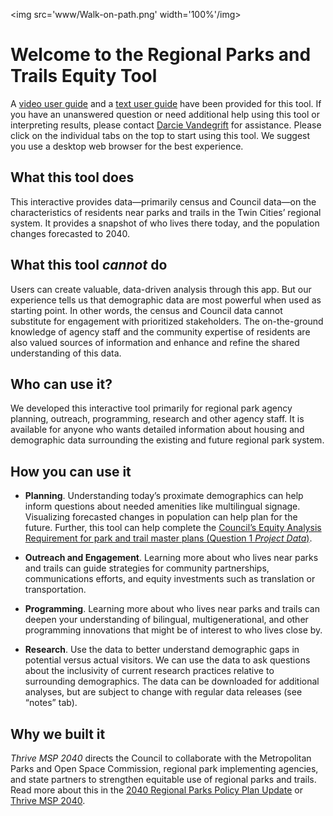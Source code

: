 
<img src='www/Walk-on-path.png' width='100%'/img>

# Welcome to the Regional Parks and Trails Equity Tool

A
<a href="https://www.youtube.com/watch?v=gUBI4CIJNLQ" target="_blank">video
user guide</a> and a
<a href="www/Regional Parks and Trails Equity Tool User Guide (March 2021).pdf" target="_blank">text
user guide</a> have been provided for this tool. If you have an
unanswered question or need additional help using this tool or
interpreting results, please contact [Darcie
Vandegrift](mailto:darcie.vandegrift@metc.state.mn.us?subject=RPT%20equity%20tool)
for assistance. Please click on the individual tabs on the top to start
using this tool. We suggest you use a desktop web browser for the best
experience.

## What this tool does

This interactive provides data—primarily census and Council data—on the
characteristics of residents near parks and trails in the Twin Cities’
regional system. It provides a snapshot of who lives there today, and
the population changes forecasted to 2040.

## What this tool *cannot* do

Users can create valuable, data-driven analysis through this app. But
our experience tells us that demographic data are most powerful when
used as starting point. In other words, the census and Council data
cannot substitute for engagement with prioritized stakeholders. The
on-the-ground knowledge of agency staff and the community expertise of
residents are also valued sources of information and enhance and refine
the shared understanding of this data.

## Who can use it?

We developed this interactive tool primarily for regional park agency
planning, outreach, programming, research and other agency staff. It is
available for anyone who wants detailed information about housing and
demographic data surrounding the existing and future regional park
system.

## How you can use it

  - **Planning**. Understanding today’s proximate demographics can help
    inform questions about needed amenities like multilingual signage.
    Visualizing forecasted changes in population can help plan for the
    future. Further, this tool can help complete the
    <a href="https://metrocouncil.org/Parks/Planning/Parks-Equity-Toolkit.aspx" target="_blank">Council’s
    Equity Analysis Requirement for park and trail master plans
    (Question 1 *Project Data*)</a>.

  - **Outreach and Engagement**. Learning more about who lives near
    parks and trails can guide strategies for community partnerships,
    communications efforts, and equity investments such as translation
    or transportation.

  - **Programming**. Learning more about who lives near parks and trails
    can deepen your understanding of bilingual, multigenerational, and
    other programming innovations that might be of interest to who lives
    close by.

  - **Research**. Use the data to better understand demographic gaps in
    potential versus actual visitors. We can use the data to ask
    questions about the inclusivity of current research practices
    relative to surrounding demographics. The data can be downloaded for
    additional analyses, but are subject to change with regular data
    releases (see “notes” tab).

## Why we built it

*Thrive MSP 2040* directs the Council to collaborate with the
Metropolitan Parks and Open Space Commission, regional park implementing
agencies, and state partners to strengthen equitable use of regional
parks and trails. Read more about this in the
<a href="https://metrocouncil.org/Parks/Planning/Parks-Policy-Plan.aspx" target="_blank">2040
Regional Parks Policy Plan Update</a> or
<a href="https://metrocouncil.org/planning/projects/thrive-2040.aspx" target="_blank">Thrive
MSP 2040</a>.
